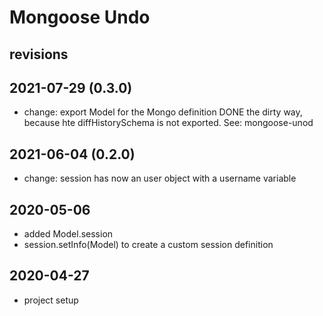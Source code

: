 # Mongoose Undo
## revisions

## 2021-07-29 (0.3.0)
- change: export Model for the Mongo definition
  DONE the dirty way, because hte diffHistorySchema is not exported.
  See: mongoose-unod

## 2021-06-04 (0.2.0)
- change: session has now an user object with a username variable

## 2020-05-06
- added Model.session
- session.setInfo(Model) to create a custom session definition

## 2020-04-27
- project setup
